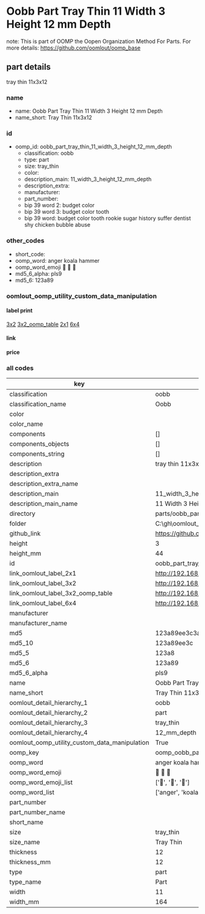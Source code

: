 # Oobb Part Tray Thin 11 Width 3 Height 12 mm Depth  

note: This is part of OOMP the Oopen Organization Method For Parts. For more details: https://github.com/oomlout/oomp_base

##  part details
  



tray thin 11x3x12



### name
* name: Oobb Part Tray Thin 11 Width 3 Height 12 mm Depth
* name_short: Tray Thin 11x3x12 
### id
* oomp_id: oobb_part_tray_thin_11_width_3_height_12_mm_depth
  * classification: oobb
  * type: part
  * size: tray_thin
  * color: 
  * description_main: 11_width_3_height_12_mm_depth
  * description_extra: 
  * manufacturer: 
  * part_number: 
  * bip 39 word 2: budget color
  * bip 39 word 3: budget color tooth
  * bip 39 word: budget color tooth rookie sugar history suffer dentist shy chicken bubble abuse

### other_codes
* short_code: 
* oomp_word: anger koala hammer
* oomp_word_emoji :anger: :koala: :hammer:
* md5_6_alpha: pls9
* md5_6: 123a89






### oomlout_oomp_utility_custom_data_manipulation
#### label print
[3x2](http://192.168.1.245:1112/?label=oomp%20pls9)
[3x2_oomp_table](http://192.168.1.108:1112/?label=oomp%20pls9)
[2x1](http://192.168.1.242:1112/?label=oomp%20pls9)
[6x4](http://192.168.1.55:1112/?label=oomp%20pls9)    

#### link

                              

#### price







### all codes 
| key | value |  
| --- | --- |  
| classification | oobb |  
| classification_name | Oobb |  
| color |  |  
| color_name |  |  
| components | [] |  
| components_objects | [] |  
| components_string | [] |  
| description | tray thin 11x3x12 |  
| description_extra |  |  
| description_extra_name |  |  
| description_main | 11_width_3_height_12_mm_depth |  
| description_main_name | 11 Width 3 Height 12 mm Depth |  
| directory | parts/oobb_part_tray_thin_11_width_3_height_12_mm_depth |  
| folder | C:\gh\oomlout_oobb_version_4_generated_parts\things\oobb_part_tray_thin_11_width_3_height_12_mm_depth |  
| github_link | https://github.com/oomlout/oomlout_oomp_part_src/tree/main/parts/oobb_part_tray_thin_11_width_3_height_12_mm_depth |  
| height | 3 |  
| height_mm | 44 |  
| id | oobb_part_tray_thin_11_width_3_height_12_mm_depth |  
| link_oomlout_label_2x1 | http://192.168.1.242:1112/?label=oomp%20pls9 |  
| link_oomlout_label_3x2 | http://192.168.1.245:1112/?label=oomp%20pls9 |  
| link_oomlout_label_3x2_oomp_table | http://192.168.1.108:1112/?label=oomp%20pls9 |  
| link_oomlout_label_6x4 | http://192.168.1.55:1112/?label=oomp%20pls9 |  
| manufacturer |  |  
| manufacturer_name |  |  
| md5 | 123a89ee3c3a9b15b0ec6bbdc98b68ec |  
| md5_10 | 123a89ee3c |  
| md5_5 | 123a8 |  
| md5_6 | 123a89 |  
| md5_6_alpha | pls9 |  
| name | Oobb Part Tray Thin 11 Width 3 Height 12 mm Depth |  
| name_short | Tray Thin 11x3x12  |  
| oomlout_detail_hierarchy_1 | oobb |  
| oomlout_detail_hierarchy_2 | part |  
| oomlout_detail_hierarchy_3 | tray_thin |  
| oomlout_detail_hierarchy_4 | 12_mm_depth |  
| oomlout_oomp_utility_custom_data_manipulation | True |  
| oomp_key | oomp_oobb_part_tray_thin_11_width_3_height_12_mm_depth |  
| oomp_word | anger koala hammer |  
| oomp_word_emoji | :anger: :koala: :hammer: |  
| oomp_word_emoji_list | [':anger:', ':koala:', ':hammer:'] |  
| oomp_word_list | ['anger', 'koala', 'hammer'] |  
| part_number |  |  
| part_number_name |  |  
| short_name |  |  
| size | tray_thin |  
| size_name | Tray Thin |  
| thickness | 12 |  
| thickness_mm | 12 |  
| type | part |  
| type_name | Part |  
| width | 11 |  
| width_mm | 164 |  
